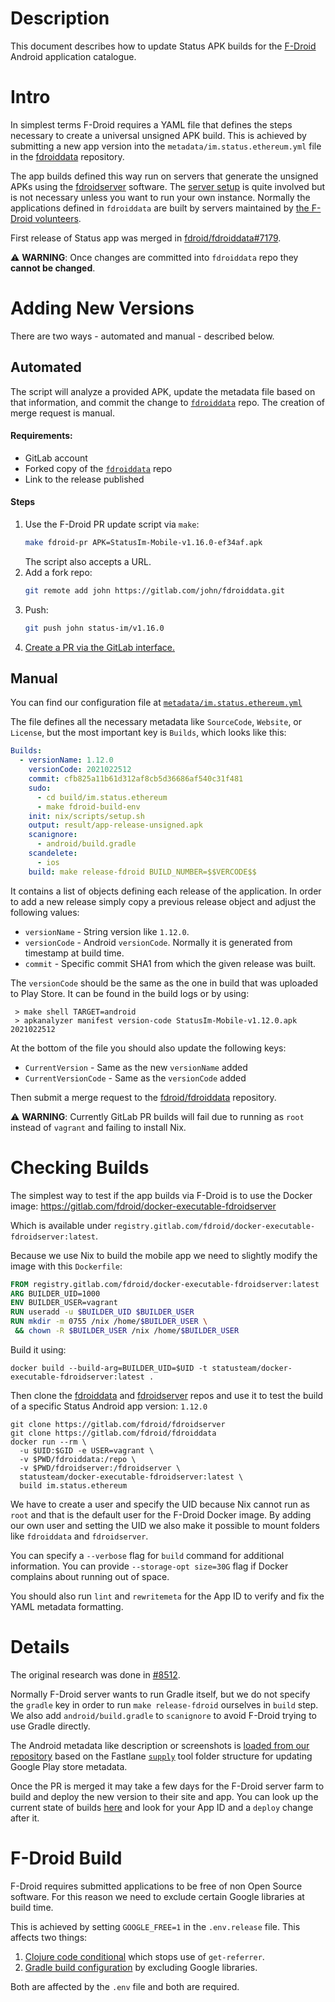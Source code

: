 # Description

This document describes how to update Status APK builds for the [F-Droid](https://f-droid.org/) Android application catalogue.

# Intro

In simplest terms F-Droid requires a YAML file that defines the steps necessary to create a universal unsigned APK build. This is achieved by submitting a new app version into the `metadata/im.status.ethereum.yml` file in the [fdroiddata](https://gitlab.com/fdroid/fdroiddata) repository.

The app builds defined this way run on servers that generate the unsigned APKs using the [fdroidserver](https://gitlab.com/fdroid/fdroidserver) software. The [server setup](https://f-droid.org/en/docs/Build_Server_Setup/) is quite involved but is not necessary unless you want to run your own instance. Normally the applications defined in `fdroiddata` are built by servers maintained by [the F-Droid volunteers](https://f-droid.org/en/contribute/).

First release of Status app was merged in [fdroid/fdroiddata#7179](https://gitlab.com/fdroid/fdroiddata/-/merge_requests/7179).

:warning: __WARNING__: Once changes are committed into `fdroiddata` repo they __cannot be changed__.

# Adding New Versions

There are two ways - automated and manual - described below.

## Automated

The script will analyze a provided APK, update the metadata file based on that information, and commit the change to [`fdroiddata`](https://gitlab.com/fdroid/fdroiddata) repo. The creation of merge request is manual.

#### Requirements:

- GitLab account
- Forked copy of the [`fdroiddata`](https://gitlab.com/fdroid/fdroiddata) repo
- Link to the release published

#### Steps

1. Use the F-Droid PR update script via `make`:
    ```sh
    make fdroid-pr APK=StatusIm-Mobile-v1.16.0-ef34af.apk
    ```
    The script also accepts a URL.
2. Add a fork repo:
    ```sh
    git remote add john https://gitlab.com/john/fdroiddata.git
    ```
3. Push:
    ```sh
    git push john status-im/v1.16.0
    ```
4. [Create a PR via the GitLab interface.](https://docs.gitlab.com/ee/user/project/merge_requests/creating_merge_requests.html)


## Manual

You can find our configuration file at [`metadata/im.status.ethereum.yml`](https://gitlab.com/fdroid/fdroiddata/-/blob/master/metadata/im.status.ethereum.yml)

The file defines all the necessary metadata like `SourceCode`, `Website`, or `License`, but the most important key is `Builds`, which looks like this:
```yml
Builds:
  - versionName: 1.12.0
    versionCode: 2021022512
    commit: cfb825a11b61d312af8cb5d36686af540c31f481
    sudo:
      - cd build/im.status.ethereum
      - make fdroid-build-env
    init: nix/scripts/setup.sh
    output: result/app-release-unsigned.apk
    scanignore:
      - android/build.gradle
    scandelete:
      - ios
    build: make release-fdroid BUILD_NUMBER=$$VERCODE$$
```
It contains a list of objects defining each release of the application. In order to add a new release simply copy a previous release object and adjust the following values:

* `versionName` - String version like `1.12.0`.
* `versionCode` - Android `versionCode`. Normally it is generated from timestamp at build time.
* `commit` - Specific commit SHA1 from which the given release was built.

The `versionCode` should be the same as the one in build that was uploaded to Play Store.
It can be found in the build logs or by using:
```
 > make shell TARGET=android
 > apkanalyzer manifest version-code StatusIm-Mobile-v1.12.0.apk
2021022512
```

At the bottom of the file you should also update the following keys:

* `CurrentVersion` - Same as the new `versionName` added
* `CurrentVersionCode` - Same as the `versionCode` added

Then submit a merge request to the [fdroid/fdroiddata](https://gitlab.com/fdroid/fdroiddata) repository.

:warning: __WARNING__: Currently GitLab PR builds will fail due to running as `root` instead of `vagrant` and failing to install Nix.

# Checking Builds

The simplest way to test if the app builds via F-Droid is to use the Docker image:
https://gitlab.com/fdroid/docker-executable-fdroidserver

Which is available under `registry.gitlab.com/fdroid/docker-executable-fdroidserver:latest`.

Because we use Nix to build the mobile app we need to slightly modify the image with this `Dockerfile`:
```Dockerfile
FROM registry.gitlab.com/fdroid/docker-executable-fdroidserver:latest
ARG BUILDER_UID=1000
ENV BUILDER_USER=vagrant
RUN useradd -u $BUILDER_UID $BUILDER_USER
RUN mkdir -m 0755 /nix /home/$BUILDER_USER \
 && chown -R $BUILDER_USER /nix /home/$BUILDER_USER
```
Build it using:
```
docker build --build-arg=BUILDER_UID=$UID -t statusteam/docker-executable-fdroidserver:latest .
```
Then clone the [fdroiddata](https://gitlab.com/fdroid/fdroiddata) and [fdroidserver](https://gitlab.com/fdroid/fdroidserver) repos and use it to test the build of a specific Status Android app version: `1.12.0`
```
git clone https://gitlab.com/fdroid/fdroidserver
git clone https://gitlab.com/fdroid/fdroiddata
docker run --rm \
  -u $UID:$GID -e USER=vagrant \
  -v $PWD/fdroiddata:/repo \
  -v $PWD/fdroidserver:/fdroidserver \
  statusteam/docker-executable-fdroidserver:latest \
  build im.status.ethereum
```
We have to create a user and specify the UID because Nix cannot run as `root` and that is the default user for the F-Droid Docker image. By adding our own user and setting the UID we also make it possible to mount folders like `fdroiddata` and `fdroidserver`.

You can specify a `--verbose` flag for `build` command for additional information.
You can provide `--storage-opt size=30G` flag if Docker complains about running out of space.

You should also run `lint` and `rewritemeta` for the App ID to verify and fix the YAML metadata formatting.

# Details

The original research was done in [#8512](https://github.com/status-im/status-mobile/issues/8512).

Normally F-Droid server wants to run Gradle itself, but we do not specify the `gradle` key in order to run `make release-fdroid` ourselves in `build` step. We also add `android/build.gradle` to `scanignore` to avoid F-Droid trying to use Gradle directly.

The Android metadata like description or screenshots is [loaded from our repository](https://f-droid.org/en/docs/All_About_Descriptions_Graphics_and_Screenshots/#fastlane-structure) based on the Fastlane [`supply`](https://docs.fastlane.tools/actions/supply/) tool folder structure for updating Google Play store metadata.

Once the PR is merged it may take a few days for the F-Droid server farm to build and deploy the new version to their site and app. You can look up the current state of builds [here](https://f-droid.org/wiki/index.php?title=Special:RecentChanges&days=7&from=&hidebots=0&hideanons=1&hideliu=1&limit=500) and look for your App ID and a `deploy` change after it.

# F-Droid Build

F-Droid requires submitted applications to be free of non Open Source software. For this reason we need to exclude certain Google libraries at build time.

This is achieved by setting `GOOGLE_FREE=1` in the `.env.release` file. This affects two things:

1. [Clojure code conditional](../src/status_im/acquisition/core.cljs) which stops use of `get-referrer`.
2. [Gradle build configuration](../android/app/build.gradle) by excluding Google libraries.

Both are affected by the `.env` file and both are required.
